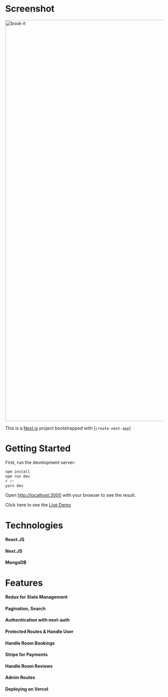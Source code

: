 
# Screenshot

<img width="1276" alt="book-it" src="https://user-images.githubusercontent.com/95706081/210949559-8a664d17-30c0-429a-8bff-f029db56ff5e.png">


This is a [Next.js](https://nextjs.org/) project bootstrapped with [`create-next-app`]

# Getting Started

First, run the development server:

```bash
npm install
npm run dev
# or
yarn dev
```

Open [http://localhost:3000](http://localhost:3000) with your browser to see the result.

Click here to see the [Live Demo](https://book-it-six.vercel.app/)

# Technologies
#### React.JS
#### Next.JS
#### MongoDB

# Features
#### Redux for State Management
#### Pagination, Search
#### Authentication with next-auth
#### Protected Routes & Handle User
#### Handle Room Bookings
#### Stripe for Payments
#### Handle Room Reviews
#### Admin Routes
#### Deploying on Vercel
